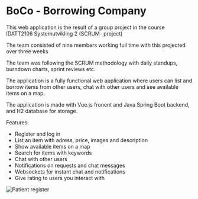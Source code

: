 # BoCo - Borrowing Company

This web application is the result of a group project in the course IDATT2106 Systemutvikling 2 (SCRUM- project)

The team consisted of nine members working full time with this projected over three weeks

The team was following the SCRUM methodology with daily standups, burndown charts, sprint reviews etc.

The application is a fully functional web application where users can list and borrow items from other users, chat with other users and see available items on a map.

The application is made with Vue.js fronent and Java Spring Boot backend, and H2 database for storage. 

Features:
- Register and log in
- List an item with adress, price, images and description
- Show available items on a map 
- Search for items with keywords
- Chat with other users 
- Notifications on requests and chat messages
- Websockets for instant chat and notifications
- Give rating to users you interact with

![Patient register](src/main/resources/no/ntnu/eventu/images/PatientRegister.JPG)
